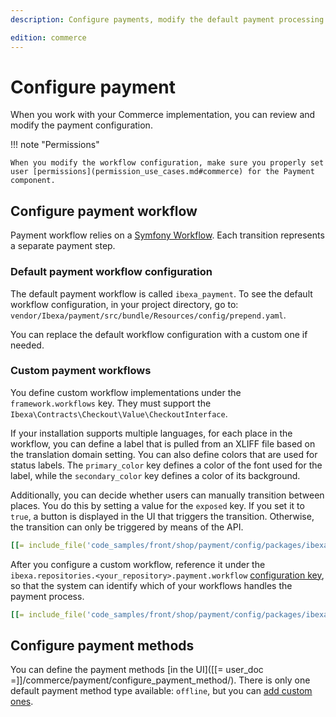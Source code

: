 ```yaml
---
description: Configure payments, modify the default payment processing workflow.

edition: commerce
---
```


# Configure payment

When you work with your Commerce implementation, you can review and modify the payment configuration.

!!! note "Permissions" 

    When you modify the workflow configuration, make sure you properly set user [permissions](permission_use_cases.md#commerce) for the Payment component.

## Configure payment workflow

Payment workflow relies on a [Symfony Workflow](https://symfony.com/doc/5.4/components/workflow.html).
Each transition represents a separate payment step. 

### Default payment workflow configuration

The default payment workflow is called `ibexa_payment`.
To see the default workflow configuration, in your project directory, go to: `vendor/Ibexa/payment/src/bundle/Resources/config/prepend.yaml`.

You can replace the default workflow configuration with a custom one if needed.

### Custom payment workflows

You define custom workflow implementations under the `framework.workflows` key. 
They must support the `Ibexa\Contracts\Checkout\Value\CheckoutInterface`.

If your installation supports multiple languages, for each place in the workflow, you can define a label that is pulled from an XLIFF file based on the translation domain setting. 
You can also define colors that are used for status labels.
The `primary_color` key defines a color of the font used for the label, while the `secondary_color` key defines a color of its background.

Additionally, you can decide whether users can manually transition between places. 
You do this by setting a value for the `exposed` key. 
If you set it to `true`, a button is displayed in the UI that triggers the transition. 
Otherwise, the transition can only be triggered by means of the API.

``` yaml
[[= include_file('code_samples/front/shop/payment/config/packages/ibexa.yaml', 7, 39) =]]
```

After you configure a custom workflow, reference it under the `ibexa.repositories.<your_repository>.payment.workflow` [configuration key](configuration.md#configuration-files),
so that the system can identify which of your workflows handles the payment process.

``` yaml
[[= include_file('code_samples/front/shop/payment/config/packages/ibexa.yaml', 0, 5) =]]
```

## Configure payment methods

You can define the payment methods [in the UI]([[= user_doc =]]/commerce/payment/configure_payment_method/).
There is only one default payment method type available: `offline`, but you can [add custom ones](extend_payment.md).
